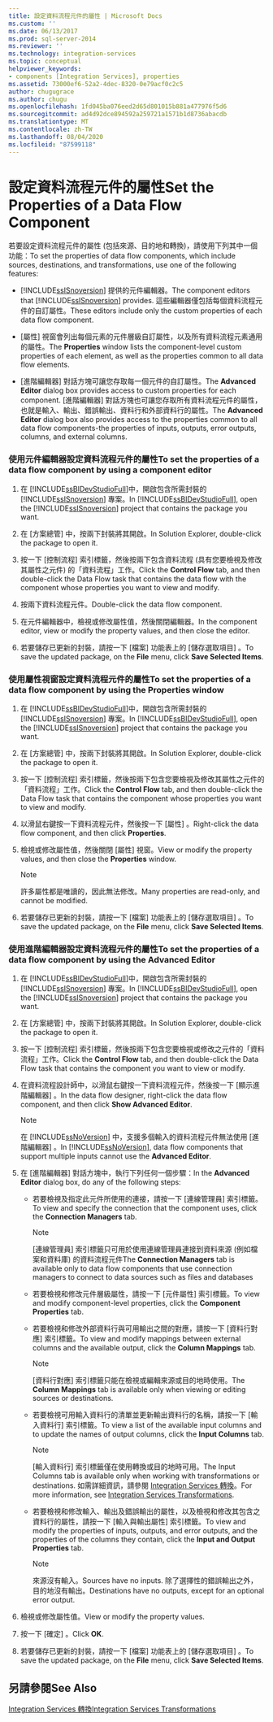 ```yaml
---
title: 設定資料流程元件的屬性 | Microsoft Docs
ms.custom: ''
ms.date: 06/13/2017
ms.prod: sql-server-2014
ms.reviewer: ''
ms.technology: integration-services
ms.topic: conceptual
helpviewer_keywords:
- components [Integration Services], properties
ms.assetid: 73000ef6-52a2-4dec-8320-0e79acf0c2c5
author: chugugrace
ms.author: chugu
ms.openlocfilehash: 1fd045ba076eed2d65d801015b881a477976f5d6
ms.sourcegitcommit: ad4d92dce894592a259721a1571b1d8736abacdb
ms.translationtype: MT
ms.contentlocale: zh-TW
ms.lasthandoff: 08/04/2020
ms.locfileid: "87599118"
---
```

# <a name="set-the-properties-of-a-data-flow-component"></a><span data-ttu-id="8a467-102">設定資料流程元件的屬性</span><span class="sxs-lookup"><span data-stu-id="8a467-102">Set the Properties of a Data Flow Component</span></span>
  <span data-ttu-id="8a467-103">若要設定資料流程元件的屬性 (包括來源、目的地和轉換)，請使用下列其中一個功能：</span><span class="sxs-lookup"><span data-stu-id="8a467-103">To set the properties of data flow components, which include sources, destinations, and transformations, use one of the following features:</span></span>  
  
-   <span data-ttu-id="8a467-104">[!INCLUDE[ssISnoversion](../../includes/ssisnoversion-md.md)] 提供的元件編輯器。</span><span class="sxs-lookup"><span data-stu-id="8a467-104">The component editors that [!INCLUDE[ssISnoversion](../../includes/ssisnoversion-md.md)] provides.</span></span> <span data-ttu-id="8a467-105">這些編輯器僅包括每個資料流程元件的自訂屬性。</span><span class="sxs-lookup"><span data-stu-id="8a467-105">These editors include only the custom properties of each data flow component.</span></span>  
  
-   <span data-ttu-id="8a467-106">[屬性]  視窗會列出每個元素的元件層級自訂屬性，以及所有資料流程元素通用的屬性。</span><span class="sxs-lookup"><span data-stu-id="8a467-106">The **Properties** window lists the component-level custom properties of each element, as well as the properties common to all data flow elements.</span></span>  
  
-   <span data-ttu-id="8a467-107">[進階編輯器]  對話方塊可讓您存取每一個元件的自訂屬性。</span><span class="sxs-lookup"><span data-stu-id="8a467-107">The **Advanced Editor** dialog box provides access to custom properties for each component.</span></span> <span data-ttu-id="8a467-108">[進階編輯器]  對話方塊也可讓您存取所有資料流程元件的屬性，也就是輸入、輸出、錯誤輸出、資料行和外部資料行的屬性。</span><span class="sxs-lookup"><span data-stu-id="8a467-108">The **Advanced Editor** dialog box also provides access to the properties common to all data flow components-the properties of inputs, outputs, error outputs, columns, and external columns.</span></span>  
  
### <a name="to-set-the-properties-of-a-data-flow-component-by-using-a-component-editor"></a><span data-ttu-id="8a467-109">使用元件編輯器設定資料流程元件的屬性</span><span class="sxs-lookup"><span data-stu-id="8a467-109">To set the properties of a data flow component by using a component editor</span></span>  
  
1.  <span data-ttu-id="8a467-110">在 [!INCLUDE[ssBIDevStudioFull](../../includes/ssbidevstudiofull-md.md)]中，開啟包含所需封裝的 [!INCLUDE[ssISnoversion](../../includes/ssisnoversion-md.md)] 專案。</span><span class="sxs-lookup"><span data-stu-id="8a467-110">In [!INCLUDE[ssBIDevStudioFull](../../includes/ssbidevstudiofull-md.md)], open the [!INCLUDE[ssISnoversion](../../includes/ssisnoversion-md.md)] project that contains the package you want.</span></span>  
  
2.  <span data-ttu-id="8a467-111">在 [方案總管] 中，按兩下封裝將其開啟。</span><span class="sxs-lookup"><span data-stu-id="8a467-111">In Solution Explorer, double-click the package to open it.</span></span>  
  
3.  <span data-ttu-id="8a467-112">按一下 [控制流程]  索引標籤，然後按兩下包含資料流程 (具有您要檢視及修改其屬性之元件) 的「資料流程」工作。</span><span class="sxs-lookup"><span data-stu-id="8a467-112">Click the **Control Flow** tab, and then double-click the Data Flow task that contains the data flow with the component whose properties you want to view and modify.</span></span>  
  
4.  <span data-ttu-id="8a467-113">按兩下資料流程元件。</span><span class="sxs-lookup"><span data-stu-id="8a467-113">Double-click the data flow component.</span></span>  
  
5.  <span data-ttu-id="8a467-114">在元件編輯器中，檢視或修改屬性值，然後關閉編輯器。</span><span class="sxs-lookup"><span data-stu-id="8a467-114">In the component editor, view or modify the property values, and then close the editor.</span></span>  
  
6.  <span data-ttu-id="8a467-115">若要儲存已更新的封裝，請按一下 [檔案]  功能表上的 [儲存選取項目]  。</span><span class="sxs-lookup"><span data-stu-id="8a467-115">To save the updated package, on the **File** menu, click **Save Selected Items**.</span></span>  
  
### <a name="to-set-the-properties-of-a-data-flow-component-by-using-the-properties-window"></a><span data-ttu-id="8a467-116">使用屬性視窗設定資料流程元件的屬性</span><span class="sxs-lookup"><span data-stu-id="8a467-116">To set the properties of a data flow component by using the Properties window</span></span>  
  
1.  <span data-ttu-id="8a467-117">在 [!INCLUDE[ssBIDevStudioFull](../../includes/ssbidevstudiofull-md.md)]中，開啟包含所需封裝的 [!INCLUDE[ssISnoversion](../../includes/ssisnoversion-md.md)] 專案。</span><span class="sxs-lookup"><span data-stu-id="8a467-117">In [!INCLUDE[ssBIDevStudioFull](../../includes/ssbidevstudiofull-md.md)], open the [!INCLUDE[ssISnoversion](../../includes/ssisnoversion-md.md)] project that contains the package you want.</span></span>  
  
2.  <span data-ttu-id="8a467-118">在 [方案總管] 中，按兩下封裝將其開啟。</span><span class="sxs-lookup"><span data-stu-id="8a467-118">In Solution Explorer, double-click the package to open it.</span></span>  
  
3.  <span data-ttu-id="8a467-119">按一下 [控制流程]  索引標籤，然後按兩下包含您要檢視及修改其屬性之元件的「資料流程」工作。</span><span class="sxs-lookup"><span data-stu-id="8a467-119">Click the **Control Flow** tab, and then double-click the Data Flow task that contains the component whose properties you want to view and modify.</span></span>  
  
4.  <span data-ttu-id="8a467-120">以滑鼠右鍵按一下資料流程元件，然後按一下 [屬性]  。</span><span class="sxs-lookup"><span data-stu-id="8a467-120">Right-click the data flow component, and then click **Properties**.</span></span>  
  
5.  <span data-ttu-id="8a467-121">檢視或修改屬性值，然後關閉 [屬性]  視窗。</span><span class="sxs-lookup"><span data-stu-id="8a467-121">View or modify the property values, and then close the **Properties** window.</span></span>  
  
    > [!NOTE]  
    >  <span data-ttu-id="8a467-122">許多屬性都是唯讀的，因此無法修改。</span><span class="sxs-lookup"><span data-stu-id="8a467-122">Many properties are read-only, and cannot be modified.</span></span>  
  
6.  <span data-ttu-id="8a467-123">若要儲存已更新的封裝，請按一下 [檔案]  功能表上的 [儲存選取項目]  。</span><span class="sxs-lookup"><span data-stu-id="8a467-123">To save the updated package, on the **File** menu, click **Save Selected Items**.</span></span>  
  
### <a name="to-set-the-properties-of-a-data-flow-component-by-using-the-advanced-editor"></a><span data-ttu-id="8a467-124">使用進階編輯器設定資料流程元件的屬性</span><span class="sxs-lookup"><span data-stu-id="8a467-124">To set the properties of a data flow component by using the Advanced Editor</span></span>  
  
1.  <span data-ttu-id="8a467-125">在 [!INCLUDE[ssBIDevStudioFull](../../includes/ssbidevstudiofull-md.md)]中，開啟包含所需封裝的 [!INCLUDE[ssISnoversion](../../includes/ssisnoversion-md.md)] 專案。</span><span class="sxs-lookup"><span data-stu-id="8a467-125">In [!INCLUDE[ssBIDevStudioFull](../../includes/ssbidevstudiofull-md.md)], open the [!INCLUDE[ssISnoversion](../../includes/ssisnoversion-md.md)] project that contains the package you want.</span></span>  
  
2.  <span data-ttu-id="8a467-126">在 [方案總管] 中，按兩下封裝將其開啟。</span><span class="sxs-lookup"><span data-stu-id="8a467-126">In Solution Explorer, double-click the package to open it.</span></span>  
  
3.  <span data-ttu-id="8a467-127">按一下 [控制流程]  索引標籤，然後按兩下包含您要檢視或修改之元件的「資料流程」工作。</span><span class="sxs-lookup"><span data-stu-id="8a467-127">Click the **Control Flow** tab, and then double-click the Data Flow task that contains the component you want to view or modify.</span></span>  
  
4.  <span data-ttu-id="8a467-128">在資料流程設計師中，以滑鼠右鍵按一下資料流程元件，然後按一下 [顯示進階編輯器]  。</span><span class="sxs-lookup"><span data-stu-id="8a467-128">In the data flow designer, right-click the data flow component, and then click **Show Advanced Editor**.</span></span>  
  
    > [!NOTE]  
    >  <span data-ttu-id="8a467-129">在 [!INCLUDE[ssNoVersion](../../includes/ssnoversion-md.md)] 中，支援多個輸入的資料流程元件無法使用 [進階編輯器]  。</span><span class="sxs-lookup"><span data-stu-id="8a467-129">In [!INCLUDE[ssNoVersion](../../includes/ssnoversion-md.md)], data flow components that support multiple inputs cannot use the **Advanced Editor**.</span></span>  
  
5.  <span data-ttu-id="8a467-130">在 [進階編輯器]  對話方塊中，執行下列任何一個步驟：</span><span class="sxs-lookup"><span data-stu-id="8a467-130">In the **Advanced Editor** dialog box, do any of the following steps:</span></span>  
  
    -   <span data-ttu-id="8a467-131">若要檢視及指定此元件所使用的連接，請按一下 [連線管理員]  索引標籤。</span><span class="sxs-lookup"><span data-stu-id="8a467-131">To view and specify the connection that the component uses, click the **Connection Managers** tab.</span></span>  
  
        > [!NOTE]  
        >  <span data-ttu-id="8a467-132">[連線管理員]  索引標籤只可用於使用連線管理員連接到資料來源 (例如檔案和資料庫) 的資料流程元件</span><span class="sxs-lookup"><span data-stu-id="8a467-132">The **Connection Managers** tab is available only to data flow components that use connection managers to connect to data sources such as files and databases</span></span>  
  
    -   <span data-ttu-id="8a467-133">若要檢視和修改元件層級屬性，請按一下 [元件屬性]  索引標籤。</span><span class="sxs-lookup"><span data-stu-id="8a467-133">To view and modify component-level properties, click the **Component Properties** tab.</span></span>  
  
    -   <span data-ttu-id="8a467-134">若要檢視和修改外部資料行與可用輸出之間的對應，請按一下 [資料行對應]  索引標籤。</span><span class="sxs-lookup"><span data-stu-id="8a467-134">To view and modify mappings between external columns and the available output, click the **Column Mappings** tab.</span></span>  
  
        > [!NOTE]  
        >  <span data-ttu-id="8a467-135">[資料行對應]  索引標籤只能在檢視或編輯來源或目的地時使用。</span><span class="sxs-lookup"><span data-stu-id="8a467-135">The **Column Mappings** tab is available only when viewing or editing sources or destinations.</span></span>  
  
    -   <span data-ttu-id="8a467-136">若要檢視可用輸入資料行的清單並更新輸出資料行的名稱，請按一下 [輸入資料行]  索引標籤。</span><span class="sxs-lookup"><span data-stu-id="8a467-136">To view a list of the available input columns and to update the names of output columns, click the **Input Columns** tab.</span></span>  
  
        > [!NOTE]  
        >  <span data-ttu-id="8a467-137">[輸入資料行] 索引標籤僅在使用轉換或目的地時可用。</span><span class="sxs-lookup"><span data-stu-id="8a467-137">The Input Columns tab is available only when working with transformations or destinations.</span></span> <span data-ttu-id="8a467-138">如需詳細資訊，請參閱 [Integration Services 轉換](transformations/integration-services-transformations.md)。</span><span class="sxs-lookup"><span data-stu-id="8a467-138">For more information, see [Integration Services Transformations](transformations/integration-services-transformations.md).</span></span>  
  
    -   <span data-ttu-id="8a467-139">若要檢視和修改輸入、輸出及錯誤輸出的屬性，以及檢視和修改其包含之資料行的屬性，請按一下 [輸入與輸出屬性]  索引標籤。</span><span class="sxs-lookup"><span data-stu-id="8a467-139">To view and modify the properties of inputs, outputs, and error outputs, and the properties of the columns they contain, click the **Input and Output Properties** tab.</span></span>  
  
        > [!NOTE]  
        >  <span data-ttu-id="8a467-140">來源沒有輸入。</span><span class="sxs-lookup"><span data-stu-id="8a467-140">Sources have no inputs.</span></span> <span data-ttu-id="8a467-141">除了選擇性的錯誤輸出之外，目的地沒有輸出。</span><span class="sxs-lookup"><span data-stu-id="8a467-141">Destinations have no outputs, except for an optional error output.</span></span>  
  
6.  <span data-ttu-id="8a467-142">檢視或修改屬性值。</span><span class="sxs-lookup"><span data-stu-id="8a467-142">View or modify the property values.</span></span>  
  
7.  <span data-ttu-id="8a467-143">按一下 [確定]  。</span><span class="sxs-lookup"><span data-stu-id="8a467-143">Click **OK**.</span></span>  
  
8.  <span data-ttu-id="8a467-144">若要儲存已更新的封裝，請按一下 [檔案]  功能表上的 [儲存選取項目]  。</span><span class="sxs-lookup"><span data-stu-id="8a467-144">To save the updated package, on the **File** menu, click **Save Selected Items**.</span></span>  
  
## <a name="see-also"></a><span data-ttu-id="8a467-145">另請參閱</span><span class="sxs-lookup"><span data-stu-id="8a467-145">See Also</span></span>  
 [<span data-ttu-id="8a467-146">Integration Services 轉換</span><span class="sxs-lookup"><span data-stu-id="8a467-146">Integration Services Transformations</span></span>](transformations/integration-services-transformations.md)  
  
  
